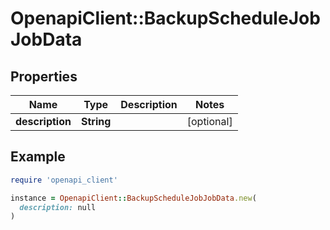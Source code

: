 # OpenapiClient::BackupScheduleJobJobData

## Properties

| Name | Type | Description | Notes |
| ---- | ---- | ----------- | ----- |
| **description** | **String** |  | [optional] |

## Example

```ruby
require 'openapi_client'

instance = OpenapiClient::BackupScheduleJobJobData.new(
  description: null
)
```

